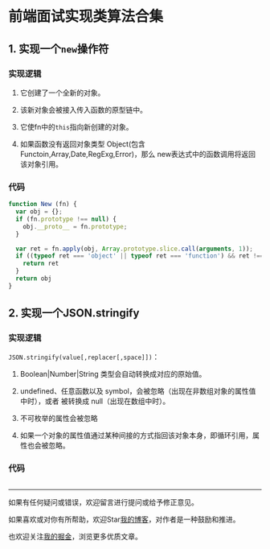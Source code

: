 # 前端面试实现类算法合集

## 1. 实现一个```new```操作符

### 实现逻辑

1. 它创建了一个全新的对象。

2. 该新对象会被接入传入函数的原型链中。

3. 它使fn中的```this```指向新创建的对象。

4. 如果函数没有返回对象类型 Object(包含 Functoin,Array,Date,RegExg,Error)，那么 new表达式中的函数调用将返回该对象引用。

### 代码
```javascript
function New (fn) {
  var obj = {};
  if (fn.prototype !== null) {
    obj.__proto__ = fn.prototype;
  }

  var ret = fn.apply(obj, Array.prototype.slice.call(arguments, 1));
  if ((typeof ret === 'object' || typeof ret === 'function') && ret !== null) {
    return ret 
  }
  return obj
}
```


## 2. 实现一个JSON.stringify 

### 实现逻辑
```JSON.stringify(value[,replacer[,space]])```：

1. Boolean|Number|String 类型会自动转换成对应的原始值。

2. undefined、任意函数以及 symbol，会被忽略（出现在非数组对象的属性值中时），或者
被转换成 null（出现在数组中时）。

3. 不可枚举的属性会被忽略

4. 如果一个对象的属性值通过某种间接的方式指回该对象本身，即循环引用，属性也会被忽略。

### 代码
```javascript

```
---
如果有任何疑问或错误，欢迎留言进行提问或给予修正意见。

如果喜欢或对你有所帮助，欢迎Star[我的博客](https://github.com/wy2016xiao/blog)，对作者是一种鼓励和推进。

也欢迎关注[我的掘金](https://juejin.im/user/583bbd74ac502e006ea81f99)，浏览更多优质文章。